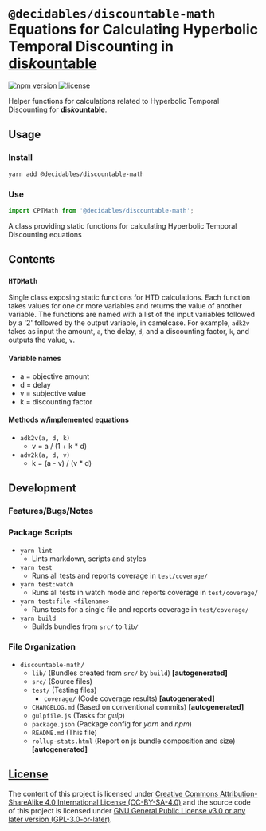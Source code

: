 <!--lint ignore first-heading-level  maximum-heading-length-->

# **`@decidables/discountable-math`**<br>Equations for Calculating Hyperbolic Temporal Discounting in [<b>dis<i>k</i>ountable</b>](https://decidables.github.io/discountable)

[![npm version](https://img.shields.io/npm/v/@decidables/discountable-math?logo=npm)](https://www.npmjs.com/package/@decidables/discountable-math)
[![license](https://img.shields.io/npm/l/@decidables/discountable-math?color=informational)](https://github.com/decidables/decidables/blob/main/LICENSE.md)

Helper functions for calculations related to Hyperbolic Temporal Discounting for
[<b>dis<i>k</i>ountable</b>](https://decidables.github.io/discountable).

## Usage

### Install

```shell
yarn add @decidables/discountable-math
```

### Use

```javascript
import CPTMath from '@decidables/discountable-math';
```

A class providing static functions for calculating Hyperbolic Temporal Discounting equations

## Contents

### `HTDMath`

Single class exposing static functions for HTD calculations. Each function takes values for one or
more variables and returns the value of another variable. The functions are named with a list of the
input variables followed by a '2' followed by the output variable, in camelcase. For example,
`adk2v` takes as input the amount, `a`, the delay, `d`, and a discounting factor, `k`, and outputs
the value, `v`.

#### Variable names

- a = objective amount
- d = delay
- v = subjective value
- k = discounting factor

#### Methods w/implemented equations

- `adk2v(a, d, k)`
  - v = a / (1 + k * d)
- `adv2k(a, d, v)`
  - k = (a - v) / (v * d)

## Development

### Features/Bugs/Notes

### Package Scripts

- `yarn lint`
  - Lints markdown, scripts and styles
- `yarn test`
  - Runs all tests and reports coverage in `test/coverage/`
- `yarn test:watch`
  - Runs all tests in watch mode and reports coverage in `test/coverage/`
- `yarn test:file <filename>`
  - Runs tests for a single file and reports coverage in `test/coverage/`
- `yarn build`
  - Builds bundles from `src/` to `lib/`

### File Organization

- `discountable-math/`
  - `lib/` (Bundles created from `src/` by `build`) **\[autogenerated\]**
  - `src/` (Source files)
  - `test/` (Testing files)
    - `coverage/` (Code coverage results) **\[autogenerated\]**
  - `CHANGELOG.md` (Based on conventional commits) **\[autogenerated\]**
  - `gulpfile.js` (Tasks for *gulp*)
  - `package.json` (Package config for *yarn* and *npm*)
  - `README.md` (This file)
  - `rollup-stats.html` (Report on js bundle composition and size) **\[autogenerated\]**

## [License](https://github.com/decidables/decidables/blob/main/LICENSE.md)

The content of this project is licensed under [Creative Commons Attribution-ShareAlike 4.0
International License (CC-BY-SA-4.0)](https://creativecommons.org/licenses/by-sa/4.0/) and the
source code of this project is licensed under [GNU General Public License v3.0 or any later version
(GPL-3.0-or-later)](https://www.gnu.org/licenses/gpl-3.0.html).
